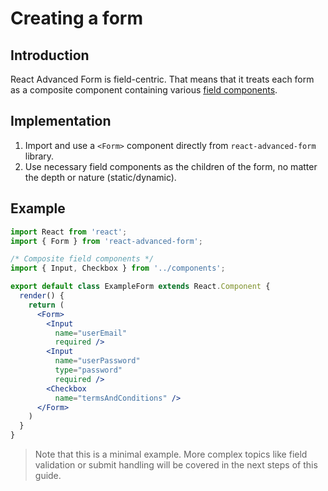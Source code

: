# Creating a form

## Introduction
React Advanced Form is field-centric. That means that it treats each form as a composite component containing various [field components](./creating-fields).

## Implementation

1. Import and use a `<Form>` component directly from `react-advanced-form` library.
1. Use necessary field components as the children of the form, no matter the depth or nature (static/dynamic).

## Example
```jsx
import React from 'react';
import { Form } from 'react-advanced-form';

/* Composite field components */
import { Input, Checkbox } from '../components';

export default class ExampleForm extends React.Component {
  render() {
    return (
      <Form>
        <Input
          name="userEmail"
          required />
        <Input
          name="userPassword"
          type="password"
          required />
        <Checkbox
          name="termsAndConditions" />
      </Form>
    )
  }
}
```

> Note that this is a minimal example. More complex topics like field validation or submit handling will be covered in the next steps of this guide.
